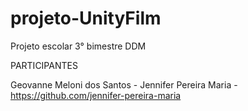 # projeto-UnityFilm
Projeto escolar 3° bimestre DDM

PARTICIPANTES

Geovanne Meloni dos Santos  - 
Jennifer Pereira Maria      - https://github.com/jennifer-pereira-maria
